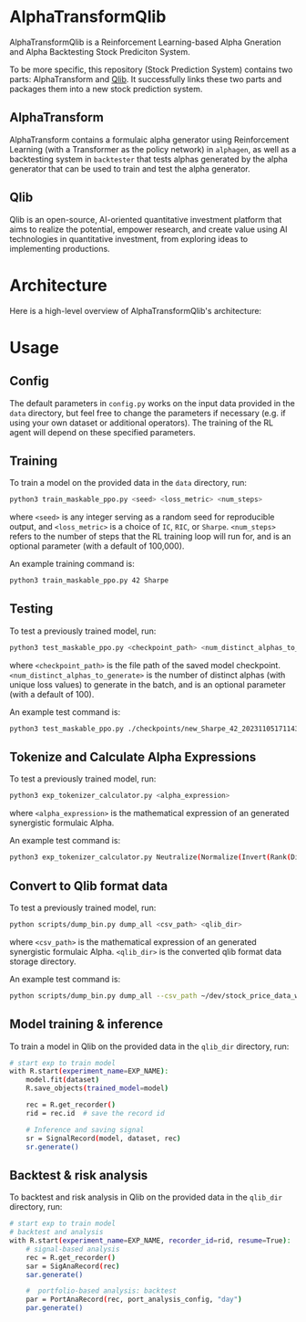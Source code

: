 # AlphaTransformQlib
AlphaTransformQlib is a Reinforcement Learning-based Alpha Gneration and Alpha Backtesting Stock Prediciton System.

To be more specific, this repository (Stock Prediction System) contains two parts: AlphaTransform and [Qlib](https://github.com/microsoft/qlib/edit/main/README.md). It successfully links these two parts and packages them into a new stock prediction system.

## AlphaTransform

AlphaTransform contains a formulaic alpha generator using Reinforcement Learning (with a Transformer as the policy network) in `alphagen`, as well as a backtesting system in `backtester` that tests alphas generated by the alpha generator that can be used to train and test the alpha generator. 

## Qlib

Qlib is an open-source, AI-oriented quantitative investment platform that aims to realize the potential, empower research, and create value using AI technologies in quantitative investment, from exploring ideas to implementing productions.

# Architecture
Here is a high-level overview of AlphaTransformQlib's architecture:

# Usage
## Config
The default parameters in `config.py` works on the input data provided in the `data` directory, but feel free to change the parameters if necessary (e.g. if using your own dataset or additional operators). 
The training of the RL agent will depend on these specified parameters. 

## Training
To train a model on the provided data in the `data` directory, run:
```bash
python3 train_maskable_ppo.py <seed> <loss_metric> <num_steps>
```
where `<seed>` is any integer serving as a random seed for reproducible output, and `<loss_metric>` is a choice of `IC`, `RIC`, or `Sharpe`.
`<num_steps>` refers to the number of steps that the RL training loop will run for, and is an optional parameter (with a default of 100,000). 

An example training command is:
```bash
python3 train_maskable_ppo.py 42 Sharpe
```

## Testing
To test a previously trained model, run:
```bash
python3 test_maskable_ppo.py <checkpoint_path> <num_distinct_alphas_to_generate> 
```
where `<checkpoint_path>` is the file path of the saved model checkpoint.
`<num_distinct_alphas_to_generate>` is the number of distinct alphas (with unique loss values) to generate in the batch, 
and is an optional parameter (with a default of 100). 

An example test command is:
```bash
python3 test_maskable_ppo.py ./checkpoints/new_Sharpe_42_20231105171143/100352_steps.zip
```

## Tokenize and Calculate Alpha Expressions
To test a previously trained model, run:
```bash
python3 exp_tokenizer_calculator.py <alpha_expression> 
```
where `<alpha_expression>` is the mathematical expression of an generated synergistic formulaic Alpha.

An example test command is:
```bash
python3 exp_tokenizer_calculator.py Neutralize(Normalize(Invert(Rank(Divide(TsZscore(Subtract(TsKurtosis(Divide(Constant(-0.5),TsZscoreRank(Add(Flip($open),Constant(0.5)),3)),5),Constant(-10.0)),252),Constant(-1.0))))))
```

## Convert to Qlib format data
To test a previously trained model, run:
```bash
python scripts/dump_bin.py dump_all <csv_path> <qlib_dir>
```
where `<csv_path>` is the mathematical expression of an generated synergistic formulaic Alpha.
`<qlib_dir>` is the converted qlib format data storage directory.

An example test command is:
```bash
python scripts/dump_bin.py dump_all --csv_path ~/dev/stock_price_data_wind --qlib_dir ~/dev/qlib_data/cn_data_wind
```

## Model training & inference
To train a model in Qlib on the provided data in the `qlib_dir` directory, run:
```bash
# start exp to train model
with R.start(experiment_name=EXP_NAME):
    model.fit(dataset)
    R.save_objects(trained_model=model)

    rec = R.get_recorder()
    rid = rec.id  # save the record id

    # Inference and saving signal
    sr = SignalRecord(model, dataset, rec)
    sr.generate()
```

## Backtest & risk analysis
To backtest and risk analysis in Qlib on the provided data in the `qlib_dir` directory, run:
```bash
# start exp to train model
# backtest and analysis
with R.start(experiment_name=EXP_NAME, recorder_id=rid, resume=True):
    # signal-based analysis 
    rec = R.get_recorder()
    sar = SigAnaRecord(rec)
    sar.generate()

    #  portfolio-based analysis: backtest
    par = PortAnaRecord(rec, port_analysis_config, "day")
    par.generate()
```

